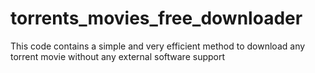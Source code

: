 # torrents_movies_free_downloader
This code contains a simple and very efficient method to download any torrent movie without any external software support
